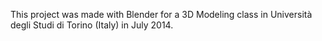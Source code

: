 This project was made with Blender for a 3D Modeling class in Università degli Studi di Torino (Italy) in July 2014.